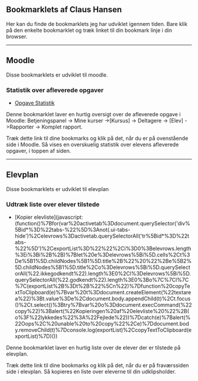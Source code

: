 ## Bookmarklets af Claus Hansen


Her kan du finde de bookmarklets jeg har udviklet igennem tiden. Bare klik på den enkelte bookmarklet og træk linket til din bookmark linje i din browser.

---
## Moodle
Disse bookmarklets er udviklet til moodle.
### Statistik over afleverede opgaver

* [Opgave Statistik](javascript:(function()%7Bvar%20student%20%3D%20%24('.page-header-headings%20h2').text()%3Bvar%20opgaveresult%20%3D%20%5B%5D%3Bvar%20alleOpgaver%20%3D%20%24('.submissionstatustable')%3Bvar%20antalOpgaver%20%3D%20alleOpgaver.length%3Bvar%20antalAfleverede%20%3D%20%24('.submissionstatussubmitted').length%3Bvar%20afleveringsprocent%20%3D%20Math.floor((antalAfleverede%20%2F%20antalOpgaver)%20*%20100)%3B%24('.submissionstatustable').parent('ul').prev('h4').each(function%20(index)%20%7Blet%20obj%20%3D%20%7B%7D%3Bobj.titel%20%3D%20%24(this).text()%3Blet%20findSubmitted%20%3D%20%24(alleOpgaver%5Bindex%5D).find('.submissionstatussubmitted')%3Bif%20(findSubmitted.length%20%3C%201)%20%7Bobj.afleveret%20%3D%20'Nej'%3B%7D%20else%20%7Bobj.afleveret%20%3D%20'Ja'%3B%7Dopgaveresult.push(obj)%3B%7D)%3Bopgaveresult%3Bfunction%20makeInfo()%20%7Bvar%20infoText%20%3D%20'%3Ch3%3E'%20%2B%20student%20%2B%20'%20har%20afleveret%20'%20%2B%20antalAfleverede%20%2B%20'%20ud%20af%20'%20%2B%20antalOpgaver%20%2B%20'%20opgaver.%3C%2Fh3%3E'%3BinfoText%20%2B%3D%20'%3Ch4%3EAfleveringsprocenten%20er%20derfor%20p%C3%A5%20'%20%2B%20afleveringsprocent%20%2B%20'%25.%3C%2Fh4%3E'%3BinfoText%20%2B%3D%20'%3Cb%3EOpgaver%20udf%C3%B8rt%3A%3C%2Fb%3E%3Cbr%3E'%3BinfoText%20%2B%3D%20'%3Cul%3E'%3Bfor%20(var%20i%20%3D%200%3B%20i%20%3C%20opgaveresult.length%3B%20i%2B%2B)%20%7BinfoText%20%2B%3D%20'%3Cli%3E'%3Blet%20color%20%3D%20opgaveresult%5Bi%5D.afleveret%20%3D%3D%20'Ja'%20%3F%20'green'%20%3A%20'red'%3BinfoText%20%2B%3D%20opgaveresult%5Bi%5D.titel%20%2B%20'%20%3A%20%3Cb%20style%3D%22color%3A'%20%2B%20color%20%2B%20'%22%3E'%20%2B%20opgaveresult%5Bi%5D.afleveret%20%2B%20'%3C%2Fb%3E'%3BinfoText%20%2B%3D%20'%3C%2Fli%3E'%3B%7DinfoText%20%2B%3D%20'%3C%2Ful%3E'%3Bvar%20infodiv%20%3D%20%24('%3Cdiv%20id%3D%22opgaveinfo%22%3E%3C%2Fdiv%3E')%3Binfodiv.css(%7B%20'background-color'%3A%20'%23FFF'%2C%20'padding'%3A%20'20px'%2C%20'margin-bottom'%3A%20'30px'%20%7D)%3Binfodiv.html(infoText)%3Binfodiv.insertBefore(%24('.page-context-header'))%3B%7DmakeInfo()%7D)())

Denne bookmarklet laver en hurtig oversigt over de afleverede opgave i Moodle: Betjeningspanel -> Mine kurser ->[Kursus] -> Deltagere -> [Elev] ->Rapporter -> Komplet rapport.

Træk dette link til dine bookmarks og klik på det, når du er på ovenstående side i Moodle. Så vises en overskuelig statistik over elevens afleverede opgaver, i toppen af siden.

---
## Elevplan
Disse bookmarklets er udviklet til elevplan

### Udtræk liste over elever tilstede


* [Kopier elevliste](javascript:(function()%7Bfor(var%20activetab%3Ddocument.querySelector('div%5Bid*%3D%22tabs-%22%5D%3Anot(.ui-tabs-hide')%2Celevrows%3Dactivetab.querySelectorAll('tr%5Bid*%3D%22tabs-%22%5D')%2CexportList%3D%22%22%2Ci%3D0%3Belevrows.length%3Ei%3Bi%2B%2B)%7Blet%20e%3Delevrows%5Bi%5D.cells%2Ct%3De%5B1%5D.childNodes%5B1%5D.title%2B%22%20%22%2Be%5B2%5D.childNodes%5B1%5D.title%2Co%3Delevrows%5Bi%5D.querySelectorAll(%22.ikkegodkendt%22).length%3E0%2Cl%3Delevrows%5Bi%5D.querySelectorAll(%22.godkendt%22).length%3E0%3Bo%7C%7Cl%7C%7C(exportList%2B%3Dt%2B%22%5Cn%22)%7Dfunction%20copyTextToClipboard(e)%7Bvar%20t%3Ddocument.createElement(%22textarea%22)%3Bt.value%3De%2Cdocument.body.appendChild(t)%2Ct.focus()%2Ct.select()%3Btry%7Bvar%20o%3Ddocument.execCommand(%22copy%22)%3Balert(%22Kopieringen%20af%20elevliste%20%22%2B(o%3F%22lykkedes%22%3A%22Fejlede%22))%7Dcatch(e)%7Balert(%22Oops%2C%20unable%20to%20copy%22%2Ce)%7Ddocument.body.removeChild(t)%7Dconsole.log(exportList)%2CcopyTextToClipboard(exportList)%7D)())

Denne bookmarklet laver en hurtig liste over de elever der er tilstede på elevplan. 

Træk dette link til dine bookmarks og klik på det, når du er på fraværssiden side i elevplan. Så kopieres en liste over eleverne til din udklipsholder.

